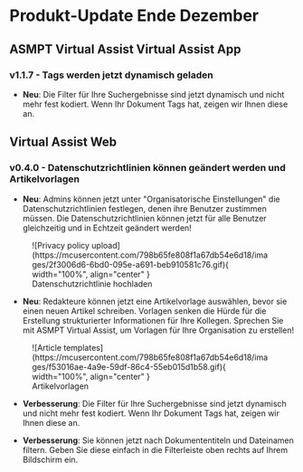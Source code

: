 # Produkt-Update Ende Dezember

## ASMPT Virtual Assist Virtual Assist App

### v1.1.7 - Tags werden jetzt dynamisch geladen

- **Neu**: Die Filter für Ihre Suchergebnisse sind jetzt dynamisch und nicht mehr fest kodiert. Wenn Ihr Dokument Tags hat, zeigen wir Ihnen diese an. 

## Virtual Assist Web

### v0.4.0 - Datenschutzrichtlinien können geändert werden und Artikelvorlagen

- **Neu**: Admins können jetzt unter "Organisatorische Einstellungen" die Datenschutzrichtlinien festlegen, denen ihre Benutzer zustimmen müssen.  Die Datenschutzrichtlinien können jetzt für alle Benutzer gleichzeitig und in Echtzeit geändert werden!

<figure markdown>
  ![Privacy policy upload](https://mcusercontent.com/798b65fe808f1a67db54e6d18/images/2f3006d6-6bd0-095e-a691-beb910581c76.gif){ width="100%", align="center" }
  <figcaption>Datenschutzrichtlinie hochladen</figcaption>
</figure>

- **Neu**: Redakteure können jetzt eine Artikelvorlage auswählen, bevor sie einen neuen Artikel schreiben. Vorlagen senken die Hürde für die Erstellung strukturierter Informationen für Ihre Kollegen. Sprechen Sie mit ASMPT Virtual Assist, um Vorlagen für Ihre Organisation zu erstellen!

<figure markdown>
  ![Article templates](https://mcusercontent.com/798b65fe808f1a67db54e6d18/images/f53016ae-4a9e-59df-86c4-55eb015d1b58.gif){ width="100%", align="center" }
  <figcaption>Artikelvorlagen</figcaption>
</figure>

- **Verbesserung**: Die Filter für Ihre Suchergebnisse sind jetzt dynamisch und nicht mehr fest kodiert. Wenn Ihr Dokument Tags hat, zeigen wir Ihnen diese an.

- **Verbesserung**: Sie können jetzt nach Dokumententiteln und Dateinamen filtern. Geben Sie diese einfach in die Filterleiste oben rechts auf Ihrem Bildschirm ein.


